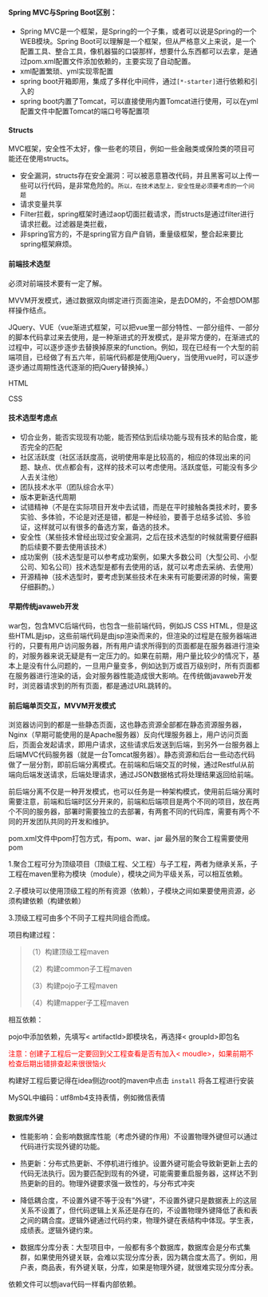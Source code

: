 #### Spring MVC与Spring Boot区别：

* Spring MVC是一个框架，是Spring的一个子集，或者可以说是Spring的一个WEB模块。Spring Boot可以理解是一个框架，但从严格意义上来说，是一个配置工具、整合工具，像机器猫的口袋那样，想要什么东西都可以去拿，是通过pom.xml配置文件添加依赖的，主要实现了自动配置。
* xml配置繁琐、yml实现零配置
* spring boot开箱即用，集成了多样化中间件，通过`[*-starter]`进行依赖和引入的
* spring boot内置了Tomcat，可以直接使用内置Tomcat进行使用，可以在yml配置文件中配置Tomcat的端口号等配置项

#### Structs 

MVC框架，安全性不太好，像一些老的项目，例如一些金融类或保险类的项目可能还在使用structs。

* 安全漏洞，structs存在安全漏洞：可以被恶意篡改代码，并且黑客可以上传一些可以行代码，是非常危险的。`所以，在技术选型上，安全性是必须要考虑的一个问题`
* 请求变量共享
* Filter拦截，spring框架时通过aop切面拦截请求，而structs是通过filter进行请求拦截。过滤器是类拦截，
* 非spring官方的，不是spring官方自产自销，重量级框架，整合起来要比spring框架麻烦。

#### 前端技术选型

必须对前端技术要有一定了解。

MVVM开发模式，通过数据双向绑定进行页面渲染，是去DOM的，不会想DOM那样操作结点。

JQuery、VUE（vue渐进式框架，可以把vue里一部分特性、一部分组件、一部分的脚本代码拿过来去使用，是一种渐进式的开发模式，是非常方便的，在渐进式的过程中，可以逐步逐步去替换掉原来的function。例如，现在已经有一个大型的前端项目，已经做了有五六年，前端代码都是使用jQuery，当使用vue时，可以逐步逐步通过周期性迭代逐渐的把jQuery替换掉。）

HTML

CSS

#### 技术选型考虑点

* 切合业务，能否实现现有功能，能否预估到后续功能与现有技术的贴合度，能否完全的匹配
* 社区活跃度（社区活跃度高，说明使用率是比较高的，相应的体现出来的问题、缺点、优点都会有，这样的技术可以考虑使用。活跃度低，可能没有多少人去关注他）
* 团队技术水平（团队综合水平）
* 版本更新迭代周期
* 试错精神（不是在实际项目开发中去试错，而是在平时接触各类技术时，要多实验、多体验，不论是对还是错，都是一种经验，要善于总结多试验、多验证，这样就可以有很多的备选方案，备选的技术。
* 安全性（某些技术曾经出现过安全漏洞，之后在技术选型的时候就需要仔细斟酌后续要不要去使用该技术）
* 成功案例（技术选型是可以参考成功案例，如果大多数公司（大型公司、小型公司、知名公司）技术选型是都有去使用的话，就可以考虑去采纳、去使用）
* 开源精神（技术选型时，要考虑到某些技术在未来有可能要闭源的时候，需要仔细斟酌。）

#### 早期传统javaweb开发

war包，包含MVC后端代码，也包含一些前端代码，例如JS CSS HTML，但是这些HTML是jsp，这些前端代码是由jsp渲染而来的，但渲染的过程是在服务器端进行的，只要有用户访问服务器，所有用户请求所得到的页面都是在服务器进行渲染的，对服务器来说无疑是有一定压力的。如果在前期，用户量比较少的情况下，基本上是没有什么问题的，一旦用户量变多，例如达到万或百万级别时，所有页面都在服务器进行渲染的话，会对服务器性能造成很大影响。在传统做javaweb开发时，浏览器请求到的所有页面，都是通过URL跳转的。

#### 前后端单页交互，MVVM开发模式

浏览器访问到的都是一些静态页面，这也静态资源全部都在静态资源服务器，Nginx（早期可能使用的是Apache服务器）反向代理服务器上，用户访问页面后，页面会发起请求，即用户请求，这些请求后发送到后端，到另外一台服务器上后端MVC代码服务器（就是一台Tomcat服务器）。静态资源和后台一些动态代码做了一层分割，即前后端分离模式。在前端和后端交互的时候，通过Restful从前端向后端发送请求，后端处理请求，通过JSON数据格式将处理结果返回给前端。

前后端分离不仅是一种开发模式，也可以任务是一种架构模式，使用前后端分离时需要注意，前端和后端时区分开来的，前端和后端项目是两个不同的项目，放在两个不同的服务器，部署时需要独立的去部署，有两套不同的代码库，需要有两个不同的开发团队共同的开发和维护。

pom.xml文件中<packaging>pom</packaging>打包方式，有pom、war、jar 最外层的聚合工程需要使用pom

1.聚合工程可分为顶级项目（顶级工程、父工程）与子工程，两者为继承关系，子工程在maven里称为模块（module），模块之间为平级关系，可以相互依赖。

2.子模块可以使用顶级工程的所有资源（依赖），子模块之间如果要使用资源，必须构建依赖（构建依赖）

3.顶级工程可由多个不同子工程共同组合而成。



项目构建过程：

> （1）构建顶级工程maven
>
> （2）构建common子工程maven
>
> （3）构建pojo子工程maven
>
> （4）构建mapper子工程maven

相互依赖：

pojo中添加依赖，先填写< artifactId>即模块名，再选择< groupId>即包名



<font color=red>注意：创建子工程后一定要回到父工程查看是否有加入< moudle>，如果前期不检查后期出错排查起来很很恼火</font>



构建好工程后要记得在idea侧边root的maven中点击 `install` 将各工程进行安装

MySQL中编码：utf8mb4支持表情，例如微信表情



#### 数据库外键

* 性能影响：会影响数据库性能（考虑外键的作用）不设置物理外键但可以通过代码进行实现外键的功能。

* 热更新：分布式热更新、不停机进行维护。设置外键可能会导致新更新上去的代码无法执行。因为要匹配到现有的外键，可能需要重启服务器，这样达不到热更新的目的。物理外键要求强一致性的，与分布式冲突

* 降低耦合度，不设置外键不等于没有”外键“，不设置外键只是数据表上的这层关系不设置了，但代码逻辑上关系还是存在的，不设置物理外键降低了表和表之间的耦合度。逻辑外键通过代码约束，物理外键在表结构中体现。学生表，成绩表。逻辑外键约束。

* 数据库分库分表：大型项目中，一般都有多个数据库，数据库会是分布式集群，如果使用外键关联，会难以实现分库分表，因为耦合度太高了。例如，用户表，商品表，有外键关联，分库，如果是物理外键，就很难实现分库分表。

依赖文件可以想java代码一样看内部依赖。



